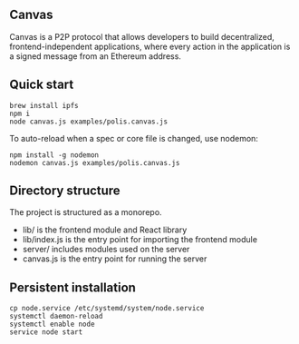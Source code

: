 ## Canvas

Canvas is a P2P protocol that allows developers to build
decentralized, frontend-independent applications, where every action
in the application is a signed message from an Ethereum address.

## Quick start

```
brew install ipfs
npm i
node canvas.js examples/polis.canvas.js
```

To auto-reload when a spec or core file is changed, use nodemon:

```
npm install -g nodemon
nodemon canvas.js examples/polis.canvas.js
```

## Directory structure

The project is structured as a monorepo.

- lib/ is the frontend module and React library
- lib/index.js is the entry point for importing the frontend module
- server/ includes modules used on the server
- canvas.js is the entry point for running the server

## Persistent installation

```
cp node.service /etc/systemd/system/node.service
systemctl daemon-reload
systemctl enable node
service node start
```
